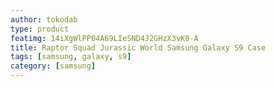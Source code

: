 ```yaml
---
author: tokodab
type: product
featimg: 14iXgWlPP04A69LIeSND4J2GHzX3vK0-A
title: Raptor Squad Jurassic World Samsung Galaxy S9 Case
tags: [samsung, galaxy, s9]
category: [samsung]
---
```


